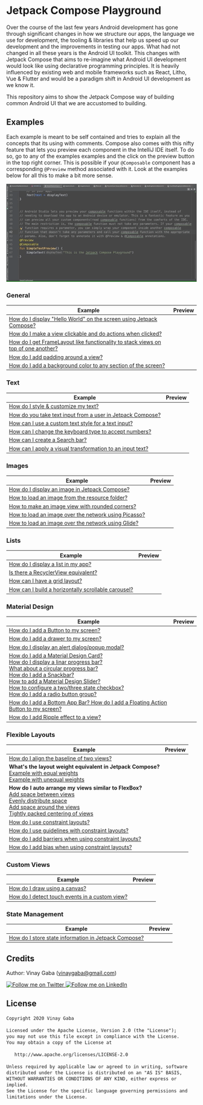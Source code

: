 # Jetpack Compose Playground

Over the course of the last few years Android development has gone
through significant changes in how we structure our apps, the language
we use for development, the tooling & libraries that help us speed up
our development and the improvements in testing our apps. What had not
changed in all these years is the Android UI toolkit. This changes with
Jetpack Compose that aims to re-imagine what Android UI development
would look like using declarative programming principles. It is heavily
influenced by existing web and mobile frameworks such as React, Litho,
Vue & Flutter and would be a paradigm shift in Android UI development as
we know it.

This repository aims to show the Jetpack Compose way of building common
Android UI that we are accustomed to building.

Examples
-----------------

Each example is meant to be self contained and tries to explain all the
concepts that its using with comments. Compose also comes with this
nifty feature that lets you preview each component in the IntelliJ IDE
itself. To do so, go to any of the examples examples and the click on
the preview button in the top right corner. This is possible if your
`@Composable` component has a corresponding `@Preview` method associated
with it. Look at the examples below for all this to make a bit more
sense.

![Jetpack Compose Preview Functionality](screenshots/compose_preview.gif)

### General

|Example|Preview|
|-------|-------|
|[How do I display "Hello World" on the screen using Jetpack Compose?](https://github.com/vinaygaba/Jetpack-Compose-Playground/blob/master/app/src/main/java/com/example/jetpackcomposeplayground/text/SimpleTextActivity.kt)| |
|[How do I make a view clickable and do actions when clicked?](https://github.com/vinaygaba/Jetpack-Compose-Playground/blob/master/app/src/main/java/com/example/jetpackcomposeplayground/material/AlertDialogActivity.kt#L36)| |
|[How do I get FrameLayout like functionality to stack views on top of one another?](https://github.com/vinaygaba/Jetpack-Compose-Playground/blob/master/app/src/main/java/com/example/jetpackcomposeplayground/stack/StackActivity.kt)| |
|[How do I add padding around a view?](https://github.com/vinaygaba/Jetpack-Compose-Playground/blob/master/app/src/main/java/com/example/jetpackcomposeplayground/material/ButtonActivity.kt#L37)| |
|[How do I add a background color to any section of the screen?](https://github.com/vinaygaba/Jetpack-Compose-Playground/blob/master/app/src/main/java/com/example/jetpackcomposeplayground/text/CustomTextActivity.kt#L163)| |


### Text

|Example|Preview|
|-------|-------|
|[How do I style & customize my text?](https://github.com/vinaygaba/Jetpack-Compose-Playground/blob/master/app/src/main/java/com/example/jetpackcomposeplayground/text/CustomTextActivity.kt)| |
|[How do you take text input from a user in Jetpack Compose?](https://github.com/vinaygaba/Jetpack-Compose-Playground/blob/master/app/src/main/java/com/example/jetpackcomposeplayground/text/TextFieldActivity.kt)
|[How can I use a custom text style for a text input?](https://github.com/vinaygaba/Jetpack-Compose-Playground/blob/master/app/src/main/java/com/example/jetpackcomposeplayground/text/TextFieldActivity.kt#L71)| |
|[How can I change the keyboard type to accept numbers?](https://github.com/vinaygaba/Jetpack-Compose-Playground/blob/master/app/src/main/java/com/example/jetpackcomposeplayground/text/TextFieldActivity.kt#L90)| |
|[How can I create a Search bar?](https://github.com/vinaygaba/Jetpack-Compose-Playground/blob/master/app/src/main/java/com/example/jetpackcomposeplayground/text/TextFieldActivity.kt#L104)| |
|[How can I apply a visual transformation to an input text?](https://github.com/vinaygaba/Jetpack-Compose-Playground/blob/master/app/src/main/java/com/example/jetpackcomposeplayground/text/TextFieldActivity.kt#L123)| |


### Images

|Example|Preview|
|-------|-------|
|[How do I display an image in Jetpack Compose?](https://github.com/vinaygaba/Jetpack-Compose-Playground/blob/master/app/src/main/java/com/example/jetpackcomposeplayground/image/ImageActivity.kt)| |
|[How to load an image from the resource folder?](https://github.com/vinaygaba/Jetpack-Compose-Playground/blob/master/app/src/main/java/com/example/jetpackcomposeplayground/image/ImageActivity.kt#L61)| |
|[How to make an image view with rounded corners?](https://github.com/vinaygaba/Jetpack-Compose-Playground/blob/master/app/src/main/java/com/example/jetpackcomposeplayground/image/ImageActivity.kt#L73)| |
|[How to load an image over the network using Picasso?](https://github.com/vinaygaba/Jetpack-Compose-Playground/blob/master/app/src/main/java/com/example/jetpackcomposeplayground/image/ImageActivity.kt#L85)| |
|[How to load an image over the network using Glide?](https://github.com/vinaygaba/Jetpack-Compose-Playground/blob/master/app/src/main/java/com/example/jetpackcomposeplayground/image/ImageActivity.kt#L135)| |


### Lists

|Example|Preview|
|-------|-------|
|[How do I display a list in my app?](https://github.com/vinaygaba/Jetpack-Compose-Playground/blob/master/app/src/main/java/com/example/jetpackcomposeplayground/scrollers/VerticalScrollableActivity.kt)| |
|[Is there a RecyclerView equivalent?](https://github.com/vinaygaba/Jetpack-Compose-Playground/blob/master/app/src/main/java/com/example/jetpackcomposeplayground/scrollers/VerticalScrollableActivity.kt#L40)| |
|[How can I have a grid layout?](https://github.com/vinaygaba/Jetpack-Compose-Playground/blob/master/app/src/main/java/com/example/jetpackcomposeplayground/scrollers/GridLayoutActivity.kt)| |
|[How can I build a horizontally scrollable carousel?](https://github.com/vinaygaba/Jetpack-Compose-Playground/blob/master/app/src/main/java/com/example/jetpackcomposeplayground/scrollers/HorizontalScrollableActivity.kt)| |


### Material Design

|Example|Preview|
|-------|-------|
|[How do I add a Button to my screen?](https://github.com/vinaygaba/Jetpack-Compose-Playground/blob/master/app/src/main/java/com/example/jetpackcomposeplayground/material/ButtonActivity.kt)||
|[How do I add a drawer to my screen?](https://github.com/vinaygaba/Jetpack-Compose-Playground/blob/master/app/src/main/java/com/example/jetpackcomposeplayground/material/DrawerAppActivity.kt)| |
|[How do I display an alert dialog/popup modal?](https://github.com/vinaygaba/Jetpack-Compose-Playground/blob/master/app/src/main/java/com/example/jetpackcomposeplayground/material/AlertDialogActivity.kt)| |
|[How do I add a Material Design Card?](https://github.com/vinaygaba/Jetpack-Compose-Playground/blob/master/app/src/main/java/com/example/jetpackcomposeplayground/material/MaterialActivity.kt#L69) <br> [How do I display a linar progress bar?](https://github.com/vinaygaba/Jetpack-Compose-Playground/blob/master/app/src/main/java/com/example/jetpackcomposeplayground/material/MaterialActivity.kt#L127) <br> [What about a circular progress bar?](https://github.com/vinaygaba/Jetpack-Compose-Playground/blob/master/app/src/main/java/com/example/jetpackcomposeplayground/material/MaterialActivity.kt#L147) <br> [How do I add a Snackbar?](https://github.com/vinaygaba/Jetpack-Compose-Playground/blob/master/app/src/main/java/com/example/jetpackcomposeplayground/material/MaterialActivity.kt#L161) <br> [How to add a Material Design Slider?](https://github.com/vinaygaba/Jetpack-Compose-Playground/blob/master/app/src/main/java/com/example/jetpackcomposeplayground/material/MaterialActivity.kt#L173) <br> [How to configure a two/three state checkbox?](https://github.com/vinaygaba/Jetpack-Compose-Playground/blob/master/app/src/main/java/com/example/jetpackcomposeplayground/material/MaterialActivity.kt#L85) <br> [How do I add a radio button group?](https://github.com/vinaygaba/Jetpack-Compose-Playground/blob/master/app/src/main/java/com/example/jetpackcomposeplayground/material/MaterialActivity.kt#L116)| |
|[How do I add a Bottom App Bar? How do I add a Floating Action Button to my screen?](https://github.com/vinaygaba/Jetpack-Compose-Playground/blob/master/app/src/main/java/com/example/jetpackcomposeplayground/material/BottomAppBarActivity.kt#L37) | |
|[How do I add Ripple effect to a view?](https://github.com/vinaygaba/Jetpack-Compose-Playground/blob/master/app/src/main/java/com/example/jetpackcomposeplayground/material/MaterialActivity.kt#L214) | |

### Flexible Layouts
|Example|Preview|
|-------|-------|
|[How do I align the baseline of two views?](https://github.com/vinaygaba/Jetpack-Compose-Playground/blob/master/app/src/main/java/com/example/jetpackcomposeplayground/layout/ViewLayoutConfigurationsActivity.kt#L164)| |
|**What's the layout weight equivalent in Jetpack Compose?**<br>[Example with equal weights](https://github.com/vinaygaba/Jetpack-Compose-Playground/blob/master/app/src/main/java/com/example/jetpackcomposeplayground/layout/ViewLayoutConfigurationsActivity.kt#L59) <br>[Example with unequal weights](https://github.com/vinaygaba/Jetpack-Compose-Playground/blob/master/app/src/main/java/com/example/jetpackcomposeplayground/layout/ViewLayoutConfigurationsActivity.kt#L74)| |
|**How do I auto arrange my views similar to FlexBox?**<br>[Add space between views](https://github.com/vinaygaba/Jetpack-Compose-Playground/blob/master/app/src/main/java/com/example/jetpackcomposeplayground/layout/ViewLayoutConfigurationsActivity.kt#L89)<br>[Evenly distribute space](https://github.com/vinaygaba/Jetpack-Compose-Playground/blob/master/app/src/main/java/com/example/jetpackcomposeplayground/layout/ViewLayoutConfigurationsActivity.kt#L104)<br>[Add space around the views](https://github.com/vinaygaba/Jetpack-Compose-Playground/blob/master/app/src/main/java/com/example/jetpackcomposeplayground/layout/ViewLayoutConfigurationsActivity.kt#L119)<br>[Tightly packed centering of views](https://github.com/vinaygaba/Jetpack-Compose-Playground/blob/master/app/src/main/java/com/example/jetpackcomposeplayground/layout/ViewLayoutConfigurationsActivity.kt#L134)| |
|[How do I use constraint layouts?](https://github.com/vinaygaba/Jetpack-Compose-Playground/blob/master/app/src/main/java/com/example/jetpackcomposeplayground/layout/ConstraintLayoutActivity.kt#L47)| |
|[How do I use guidelines with constraint layouts?](https://github.com/vinaygaba/Jetpack-Compose-Playground/blob/master/app/src/main/java/com/example/jetpackcomposeplayground/layout/ConstraintLayoutActivity.kt#L88)| |
|[How do I add barriers when using constraint layouts?](https://github.com/vinaygaba/Jetpack-Compose-Playground/blob/master/app/src/main/java/com/example/jetpackcomposeplayground/layout/ConstraintLayoutActivity.kt#L117)| |
|[How do I add bias when using constraint layouts?](https://github.com/vinaygaba/Jetpack-Compose-Playground/blob/master/app/src/main/java/com/example/jetpackcomposeplayground/layout/ConstraintLayoutActivity.kt#L157)| |

### Custom Views

|Example|Preview|
|-------|-------|
|[How do I draw using a canvas?](https://github.com/vinaygaba/Jetpack-Compose-Playground/blob/master/app/src/main/java/com/example/jetpackcomposeplayground/customview/CustomViewActivity.kt)| |
|[How do I detect touch events in a custom view?](https://github.com/vinaygaba/Jetpack-Compose-Playground/blob/master/app/src/main/java/com/example/jetpackcomposeplayground/customview/CustomViewPainActivity.kt)| |


### State Management
|Example|Preview|
|-------|-------|
|[How do I store state information in Jetpack Compose?](https://github.com/vinaygaba/Jetpack-Compose-Playground/blob/master/app/src/main/java/com/example/jetpackcomposeplayground/state/StateActivity.kt)| |


Credits
-----------------
Author: Vinay Gaba (vinaygaba@gmail.com)

<a href="https://twitter.com/vinaygaba">
  <img alt="Follow me on Twitter"
       src="https://github.com/gabrielemariotti/cardslib/raw/master/demo/images/twitter64.png" />
</a>
<a href="https://www.linkedin.com/in/vinaygaba">
  <img alt="Follow me on LinkedIn"
       src="https://github.com/gabrielemariotti/cardslib/raw/master/demo/images/linkedin.png" />
</a>


License
-----------------

    Copyright 2020 Vinay Gaba

    Licensed under the Apache License, Version 2.0 (the "License");
    you may not use this file except in compliance with the License.
    You may obtain a copy of the License at

       http://www.apache.org/licenses/LICENSE-2.0

    Unless required by applicable law or agreed to in writing, software
    distributed under the License is distributed on an "AS IS" BASIS,
    WITHOUT WARRANTIES OR CONDITIONS OF ANY KIND, either express or implied.
    See the License for the specific language governing permissions and
    limitations under the License.